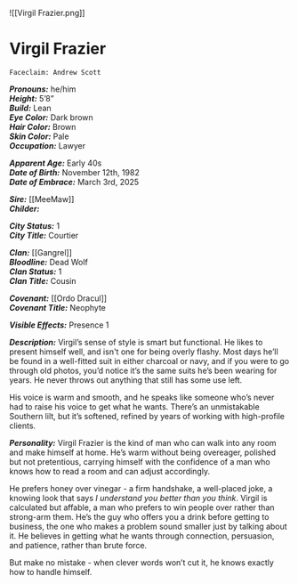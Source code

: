 ![[Virgil Frazier.png]]
# Virgil Frazier
	Faceclaim: Andrew Scott

***Pronouns:*** he/him  
***Height:*** 5’8”  
***Build:*** Lean  
***Eye Color:*** Dark brown  
***Hair Color:*** Brown  
***Skin Color:*** Pale  
***Occupation:*** Lawyer  

***Apparent Age:*** Early 40s  
***Date of Birth:*** November 12th, 1982  
***Date of Embrace:*** March 3rd, 2025  

***Sire:*** [[MeeMaw]]  
***Childer:***  

***City Status:*** 1  
***City Title:*** Courtier  

***Clan:*** [[Gangrel]]  
***Bloodline:*** Dead Wolf  
***Clan Status:*** 1  
***Clan Title:*** Cousin  

***Covenant:*** [[Ordo Dracul]]  
***Covenant Title:*** Neophyte  

***Visible Effects:*** Presence 1  

***Description:***
Virgil’s sense of style is smart but functional. He likes to present himself well, and isn't one for being overly flashy. Most days he’ll be found in a well-fitted suit in either charcoal or navy, and if you were to go through old photos, you’d notice it’s the same suits he’s been wearing for years. He never throws out anything that still has some use left.

His voice is warm and smooth, and he speaks like someone who’s never had to raise his voice to get what he wants. There’s an unmistakable Southern lilt, but it’s softened, refined by years of working with high-profile clients. 

***Personality:***
Virgil Frazier is the kind of man who can walk into any room and make himself at home. He’s warm without being overeager, polished but not pretentious, carrying himself with the confidence of a man who knows how to read a room and can adjust accordingly. 

He prefers honey over vinegar - a firm handshake, a well-placed joke, a knowing look that says *I understand you better than you think*. Virgil is calculated but affable, a man who prefers to win people over rather than strong-arm them. He’s the guy who offers you a drink before getting to business, the one who makes a problem sound smaller just by talking about it. He believes in getting what he wants through connection, persuasion, and patience, rather than brute force. 

But make no mistake - when clever words won’t cut it, he knows exactly how to handle himself.